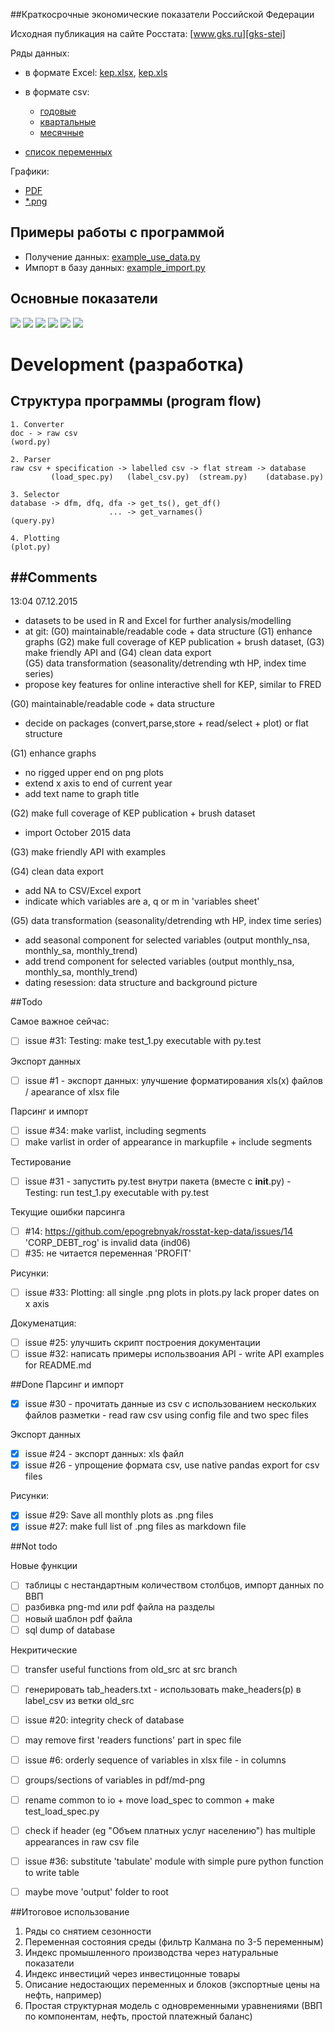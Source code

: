 ##Краткосрочные экономические показатели Российской Федерации  

Исходная публикация на сайте Росстата: [www.gks.ru][gks-stei] 

Ряды данных: 
- в формате Excel: [kep.xlsx][kep-at-git-xlsx], [kep.xls][kep-at-git-xls]
- в формате csv: 
  - [годовые](https://raw.githubusercontent.com/epogrebnyak/rosstat-kep-data/master/output/data_annual.txt) 
  - [квартальные](https://raw.githubusercontent.com/epogrebnyak/rosstat-kep-data/master/output/data_qtr.txt)
  - [месячные](https://raw.githubusercontent.com/epogrebnyak/rosstat-kep-data/master/output/data_monthly.txt) 

- [список переменных](https://raw.githubusercontent.com/epogrebnyak/rosstat-kep-data/master/output/varnames.md)

Графики:
- [PDF](https://github.com/epogrebnyak/rosstat-kep-data/blob/master/output/monthly.pdf)
- [*.png](https://github.com/epogrebnyak/rosstat-kep-data/blob/master/output/images.md)

[kep-at-git-xlsx]: https://github.com/epogrebnyak/rosstat-kep-data/blob/master/output/kep.xlsx?raw=true
[kep-at-git-xls]: https://github.com/epogrebnyak/rosstat-kep-data/blob/master/output/kep.xls?raw=true
[gks-stei]: http://www.gks.ru/wps/wcm/connect/rosstat_main/rosstat/ru/statistics/publications/catalog/doc_1140080765391

## Примеры работы с программой 
- Получение данных: [example_use_data.py](example_use_data.py)
- Импорт в базу данных: [example_import.py](example_import.py)

## Основные показатели

![](output/png/CPI_rog.png)
![](output/png/IND_PROD_yoy.png)
![](output/png/I_yoy.png)
![](output/png/RUR_USD_eop.png)
![](output/png/SOC_UNEMPLOYMENT_percent.png)
![](output/png/SOC_WAGE_rub.png)

# Development (разработка)

## Структура программы (program flow)
```
1. Converter
doc - > raw csv
(word.py)

2. Parser
raw csv + specification -> labelled csv -> flat stream -> database
         (load_spec.py)   (label_csv.py)  (stream.py)    (database.py)

3. Selector
database -> dfm, dfq, dfa -> get_ts(), get_df()
                      ... -> get_varnames()   
(query.py)

4. Plotting
(plot.py)
```

##Comments
---------
13:04 07.12.2015

- datasets to be used in R and Excel for further analysis/modelling
- at git:
  (G0) maintainable/readable code + data structure
  (G1) enhance graphs 
  (G2) make full coverage of KEP publication + brush dataset, 
  (G3) make friendly API and 
  (G4) clean data export  
  (G5) data transformation (seasonality/detrending wth HP, index time series)
- propose key features for online interactive shell for KEP, similar to FRED

(G0) maintainable/readable code + data structure
- decide on packages (convert,parse,store + read/select + plot) or flat structure 

(G1) enhance graphs 
- no rigged upper end on png plots
- extend x axis to end of current year 
- add text name to graph title

(G2) make full coverage of KEP publication + brush dataset
- import October 2015 data

(G3) make friendly API with examples

(G4) clean data export  
- add NA to CSV/Excel export
- indicate which variables are a, q or m in 'variables sheet'

(G5) data transformation (seasonality/detrending wth HP, index time series)
- add seasonal component for selected variables (output monthly_nsa, monthly_sa, monthly_trend)
- add trend component for selected variables (output monthly_nsa, monthly_sa, monthly_trend)
- dating resession: data structure and background picture

##Todo

Самое важное сейчас:
- [ ] issue #31: Testing: make test_1.py executable with py.test

Экспорт данных
- [ ] issue  #1 - экспорт данных: улучшение форматирования xls(x) файлов / apearance of xlsx file

Парсинг и импорт 
- [ ] issue #34: make varlist, including segments
- [ ] make varlist in order of appearance in markupfile + include segments

Тестирование
- [ ] issue #31 - запустить py.test внутри пакета (вместе c __init__.py) - Testing: run test_1.py executable with py.test 

Текущие ошибки парсинга 
- [ ] #14: https://github.com/epogrebnyak/rosstat-kep-data/issues/14 'CORP_DEBT_rog' is invalid data (ind06)
- [ ] #35: не читается переменная 'PROFIT'

Рисунки:
- [ ] issue #33: Plotting: all single .png plots in plots.py lack proper dates on x axis

Докуменатция:
- [ ] issue #25: улучшить скрипт построения документации
- [ ] issue #32: написать примеры использвоания API - write API examples for README.md

##Done
Парсинг и импорт 
- [x] issue #30 - прочитать данные из csv c иcпользованием нескольких файлов разметки - read raw csv using config file and two spec files 

Экспорт данных
- [x] issue #24 - экспорт данных: xls файл
- [x] issue #26 - упрощение формата csv, use native pandas export for csv files

Рисунки:
- [x] issue #29: Save all monthly plots as .png files 
- [x] issue #27: make full list of .png files as markdown file 

##Not todo

Новые функции
- [ ] таблицы с нестандартным количеством столбцов, импорт данных по ВВП
- [ ] разбивка png-md или pdf файла на разделы
- [ ] новый шаблон pdf файла
- [ ] sql dump of database

Некритические
- [ ] transfer useful functions from old_src at src branch
- [ ] генерировать tab_headers.txt - использовать make_headers(p) в label_csv из ветки old_src
- [ ] issue #20: integrity check of database
- [ ] may remove first 'readers functions' part in spec file
- [ ] issue #6: orderly sequence of variables in xlsx file - in columns
- [ ] groups/sections of variables in pdf/md-png
- [ ] rename common to io + move load_spec to common + make test_load_spec.py
- [ ] check if header (eg "Объем платных услуг населению") has multiple appearances in raw csv file 
- [ ] issue #36: substitute 'tabulate' module with simple pure python function to write table
- [ ] maybe move 'output' folder to root  


##Итоговое использование
1. Ряды со снятием сезонности
2. Переменная состояния среды (фильтр Калмана по 3-5 переменным)
3. Индекс промышленного производства через натуральные показатели
4. Индекс инвестиций через инвестицонные товары 
5. Описание недостающих переменных и блоков (экспортные цены на нефть, например)
6. Простая структурная модель с одновременными уравнениями (ВВП по компонентам, нефть, простой платежный баланс)